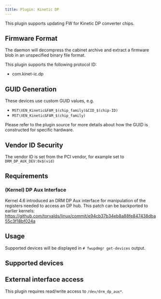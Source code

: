 ```yaml
---
title: Plugin: Kinetic DP
---
```


This plugin supports updating FW for Kinetic DP converter chips.

## Firmware Format

The daemon will decompress the cabinet archive and extract a firmware blob in
an unspecified binary file format.

This plugin supports the following protocol ID:

* com.kinet-ic.dp

## GUID Generation

These devices use custom GUID values, e.g.

* `MST\VEN_Kinetic&FAM_$(chip_family)&CID_$(chip-ID)`
* `MST\VEN_Kinetic&FAM_$(chip_family)`

Please refer to the plugin source for more details about how the GUID is
constructed for specific hardware.

## Vendor ID Security

The vendor ID is set from the PCI vendor, for example set to `DRM_DP_AUX_DEV:0x$(vid)`

## Requirements

### (Kernel) DP Aux Interface

Kernel 4.6 introduced an DRM DP Aux interface for manipulation of the registers
needed to access an DP hub.
This patch can be backported to earlier kernels:
<https://github.com/torvalds/linux/commit/e94cb37b34eb8a88fe847438dba55c3f18bf024a>

## Usage

Supported devices will be displayed in `# fwupdmgr get-devices` output.

## Supported devices

## External interface access

This plugin requires read/write access to `/dev/drm_dp_aux*`.
